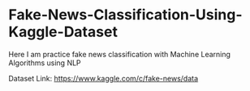 # Fake-News-Classification-Using-Kaggle-Dataset
Here I am practice fake news classification with Machine Learning Algorithms using NLP

Dataset Link: https://www.kaggle.com/c/fake-news/data
